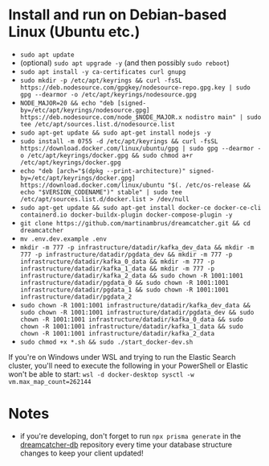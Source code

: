 # Install and run on Debian-based Linux (Ubuntu etc.)
- `sudo apt update`
- (optional) `sudo apt upgrade -y` (and then possibly `sudo reboot`)
- `sudo apt install -y ca-certificates curl gnupg`
- `sudo mkdir -p /etc/apt/keyrings && curl -fsSL https://deb.nodesource.com/gpgkey/nodesource-repo.gpg.key | sudo gpg --dearmor -o /etc/apt/keyrings/nodesource.gpg`
- `NODE_MAJOR=20 && echo "deb [signed-by=/etc/apt/keyrings/nodesource.gpg] https://deb.nodesource.com/node_$NODE_MAJOR.x nodistro main" | sudo tee /etc/apt/sources.list.d/nodesource.list`
- `sudo apt-get update && sudo apt-get install nodejs -y`
- `sudo install -m 0755 -d /etc/apt/keyrings && curl -fsSL https://download.docker.com/linux/ubuntu/gpg | sudo gpg --dearmor -o /etc/apt/keyrings/docker.gpg && sudo chmod a+r /etc/apt/keyrings/docker.gpg`
- `echo "deb [arch="$(dpkg --print-architecture)" signed-by=/etc/apt/keyrings/docker.gpg] https://download.docker.com/linux/ubuntu "$(. /etc/os-release && echo "$VERSION_CODENAME")" stable" | sudo tee /etc/apt/sources.list.d/docker.list > /dev/null`
- `sudo apt-get update && sudo apt-get install docker-ce docker-ce-cli containerd.io docker-buildx-plugin docker-compose-plugin -y`
- `git clone https://github.com/martinambrus/dreamcatcher.git && cd dreamcatcher`
- `mv .env.dev.example .env`
- `mkdir -m 777 -p infrastructure/datadir/kafka_dev_data && mkdir -m 777 -p infrastructure/datadir/pgdata_dev && mkdir -m 777 -p infrastructure/datadir/kafka_0_data && mkdir -m 777 -p infrastructure/datadir/kafka_1_data && mkdir -m 777 -p infrastructure/datadir/kafka_2_data && sudo chown -R 1001:1001 infrastructure/datadir/pgdata_0 && sudo chown -R 1001:1001 infrastructure/datadir/pgdata_1 && sudo chown -R 1001:1001 infrastructure/datadir/pgdata_2`
- `sudo chown -R 1001:1001 infrastructure/datadir/kafka_dev_data && sudo chown -R 1001:1001 infrastructure/datadir/pgdata_dev && sudo chown -R 1001:1001 infrastructure/datadir/kafka_0_data && sudo chown -R 1001:1001 infrastructure/datadir/kafka_1_data && sudo chown -R 1001:1001 infrastructure/datadir/kafka_2_data`
- `sudo chmod +x *.sh && sudo ./start_docker-dev.sh`

If you're on Windows under WSL and trying to run the Elastic Search cluster, you'll need to execute the following in your PowerShell or Elastic won't be able to start: `wsl -d docker-desktop sysctl -w vm.max_map_count=262144`

# Notes
- if you're developing, don't forget to run `npx prisma generate` in the [dreamcatcher-db](https://github.com/martinambrus/dreamcatcher-db) repository every time your database structure changes to keep your client updated!